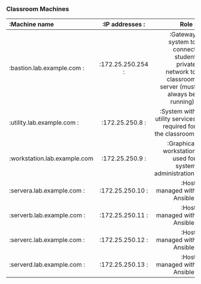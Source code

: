 


### Classroom Machines

|:Machine name	|:IP addresses	:| Role :|
|:---------------|:-------------:|------:|
|:bastion.lab.example.com	:|:172.25.250.254	:|:Gateway system to connect student private network to classroom server (must always be running):|
|:utility.lab.example.com	:|:172.25.250.8	:|:System with utility services required for the classroom:|
|:workstation.lab.example.com	|:172.25.250.9	:|:Graphical workstation used for system administration:|
|:servera.lab.example.com	:|:172.25.250.10	:|:Host managed with Ansible:|
|:serverb.lab.example.com	:|:172.25.250.11	:|:Host managed with Ansible:|
|:serverc.lab.example.com	:|:172.25.250.12	:|:Host managed with Ansible:|
|:serverd.lab.example.com	:|:172.25.250.13	:|:Host managed with Ansible:|
